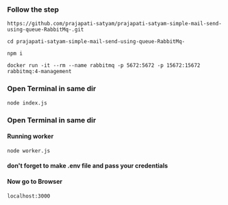 ### Follow the step

```
https://github.com/prajapati-satyam/prajapati-satyam-simple-mail-send-using-queue-RabbitMq-.git
```

```
cd prajapati-satyam-simple-mail-send-using-queue-RabbitMq-
```


```
npm i
```


```
docker run -it --rm --name rabbitmq -p 5672:5672 -p 15672:15672 rabbitmq:4-management
```

### Open Terminal in same dir

```
node index.js
```

### Open Terminal in same dir
#### Running worker
```
node worker.js
```

#### don't forget to make .env file and pass your credentials

#### Now go to Browser
```
localhost:3000
```